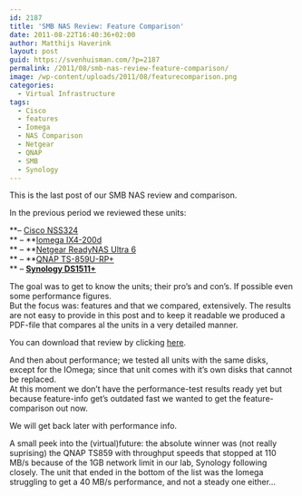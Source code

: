 ```yaml
---
id: 2187
title: 'SMB NAS Review: Feature Comparison'
date: 2011-08-22T16:40:36+02:00
author: Matthijs Haverink
layout: post
guid: https://svenhuisman.com/?p=2187
permalink: /2011/08/smb-nas-review-feature-comparison/
image: /wp-content/uploads/2011/08/featurecomparison.png
categories:
  - Virtual Infrastructure
tags:
  - Cisco
  - features
  - Iomega
  - NAS Comparison
  - Netgear
  - QNAP
  - SMB
  - Synology
---
```

This is the last post of our SMB NAS review and comparison.

In the previous period we reviewed these units:

**&#8211; [Cisco NSS324](https://svenhuisman.com/2011/07/cisco-nss324/)  
** &#8211; **[Iomega IX4-200d](https://svenhuisman.com/2011/07/iomega-ix4-200d/)  
** &#8211; **[Netgear ReadyNAS Ultra 6](https://svenhuisman.com/2011/07/netgear-readynas-ultra-6/)  
** &#8211; **[QNAP TS-859U-RP+](https://svenhuisman.com/2011/07/qnap-ts-859u-rp/)  
** &#8211; **[Synology DS1511+](https://svenhuisman.com/2011/07/synology-ds1511-nas-review/)**

The goal was to get to know the units; their pro&#8217;s and con&#8217;s. If possible even some performance figures.  
But the focus was: features and that we compared, extensively. The results are not easy to provide in this post and to keep it readable we produced a PDF-file that compares al the units in a very detailed manner.

You can download that review by clicking [here](https://svenhuisman.com/wp-content/uploads/2011/08/VirtualFuture.Info%20-%20NAS%20Comparison%202011%20-%20Feature%20Overview%201.0.pdf "NAS Feature Comparison").

And then about performance; we tested all units with the same disks, except for the IOmega; since that unit comes with it&#8217;s own disks that cannot be replaced.  
At this moment we don&#8217;t have the performance-test results ready yet but because feature-info get&#8217;s outdated fast we wanted to get the feature-comparison out now.

We will get back later with performance info.

A small peek into the (virtual)future: the absolute winner was (not really suprising) the QNAP TS859 with throughput speeds that stopped at 110 MB/s because of the 1GB network limit in our lab, Synology following closely. The unit that ended in the bottom of the list was the Iomega struggling to get a 40 MB/s performance, and not a steady one either&#8230;